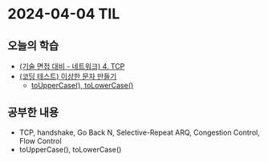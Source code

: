 # 2024-04-04 TIL
## 오늘의 학습
- [(기술 면접 대비 - 네트워크) 4. TCP](/기술%20면접%20대비/네트워크/4.%20TCP.md)
- [(코딩 테스트) 이상한 문자 만들기](Coding%20Test/프로그래머스/연습문제/이상한%20문자%20만들기.md)
	- [toUpperCase(), toLowerCase()](/Java/Method/toUpperCase(),%20toLowerCase().md)

## 공부한 내용
- TCP, handshake, Go Back N, Selective-Repeat ARQ, Congestion Control, Flow Control
- toUpperCase(), toLowerCase()